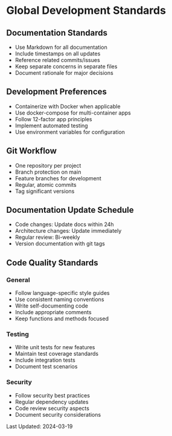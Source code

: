 # Global Development Standards

## Documentation Standards
- Use Markdown for all documentation
- Include timestamps on all updates
- Reference related commits/issues
- Keep separate concerns in separate files
- Document rationale for major decisions

## Development Preferences
- Containerize with Docker when applicable
- Use docker-compose for multi-container apps
- Follow 12-factor app principles
- Implement automated testing
- Use environment variables for configuration

## Git Workflow
- One repository per project
- Branch protection on main
- Feature branches for development
- Regular, atomic commits
- Tag significant versions

## Documentation Update Schedule
- Code changes: Update docs within 24h
- Architecture changes: Update immediately
- Regular review: Bi-weekly
- Version documentation with git tags

## Code Quality Standards
### General
- Follow language-specific style guides
- Use consistent naming conventions
- Write self-documenting code
- Include appropriate comments
- Keep functions and methods focused

### Testing
- Write unit tests for new features
- Maintain test coverage standards
- Include integration tests
- Document test scenarios

### Security
- Follow security best practices
- Regular dependency updates
- Code review security aspects
- Document security considerations

Last Updated: 2024-03-19
